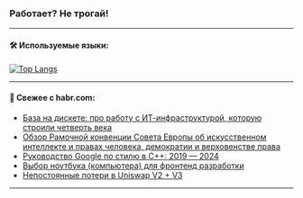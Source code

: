 ### Работает? Не трогай!

---
<!--
#### 🛠️ Technical stack:

![Java](https://img.shields.io/badge/Java-informational?logo=Oracle&style=flat&logoColor=white&color=FF4500)
![Kotlin](https://img.shields.io/badge/Kotlin-informational?logo=Kotlin&style=flat&logoColor=white&color=774D97)
![TS](https://img.shields.io/badge/TypeScript-informational?logo=typeScript&style=flat&logoColor=black&color=017acc)
![Python](https://img.shields.io/badge/Python-informational?logo=Python&style=flat&logoColor=black&color=ffdd54) <br>
![Spring](https://img.shields.io/badge/Spring-informational?logo=Spring&style=flat&logoColor=white&color=6DB33F) 
![SpringBoot](https://img.shields.io/badge/SpringBoot-informational?logo=SpringBoot&style=flat&logoColor=white&color=6DB33F)
![Nest](https://img.shields.io/badge/NestJS-informational?logo=NestJS&style=flat&logoColor=white&color=E0234E) 
![NodeJS](https://img.shields.io/badge/NodeJS-informational?logo=node.js&style=flat&logoColor=white&color=70A760)<br>
![PostgreSQL](https://img.shields.io/badge/PostgreSQL-informational?logo=PostgreSQL&style=flat&logoColor=white&color=DAA520)
![MongoDB](https://img.shields.io/badge/MongoDB-informational?logo=MongoDB&style=flat&logoColor=white&color=870000)
![Apache](https://img.shields.io/badge/Apache-informational?logo=apache&style=flat&logoColor=white&color=f74e28)

___ 
-->

#### 🛠️ Используемые языки:

[![Top Langs](https://github-readme-stats-u2qms2cxw-advtsettinggmailcoms-projects.vercel.app/api/top-langs/?username=zloylis&langs_count=10&hide_title=true&title_color=e6edf3&size_weight=0.5&count_weight=0.5&layout=compact&hide_progress=true&hide_border=true&theme=dracula)](https://github.com/zloylis)

<!---


####  :octocat:&nbsp;&nbsp; Статистика:

![GitHub stats](https://github-readme-stats-u2qms2cxw-advtsettinggmailcoms-projects.vercel.app/api?username=zloylis&show_icons=true&hide_border=true&theme=dracula&title_color=e6edf3&include_all_commits=true&count_private=true&hide_rank=false&hide_title=true&rank_icon=github)
-->
---

#### 💬 Свежее с habr.com:

<!-- BLOG-POST-LIST:START -->
- [База на дискете: про работу с ИТ-инфраструктурой, которую строили четверть века](https://habr.com/ru/articles/841638/?utm_source=habrahabr&utm_medium=rss&utm_campaign=841638)
- [Обзор Рамочной конвенции Совета Европы об искусственном интеллекте и правах человека, демократии и верховенстве права](https://habr.com/ru/articles/841556/?utm_source=habrahabr&utm_medium=rss&utm_campaign=841556)
- [Руководство Google по стилю в C++: 2019 — 2024](https://habr.com/ru/articles/841552/?utm_source=habrahabr&utm_medium=rss&utm_campaign=841552)
- [Выбор ноутбука &lpar;компьютера&rpar; для фронтенд разработки](https://habr.com/ru/articles/841590/?utm_source=habrahabr&utm_medium=rss&utm_campaign=841590)
- [Непостоянные потери в Uniswap V2 + V3](https://habr.com/ru/articles/841586/?utm_source=habrahabr&utm_medium=rss&utm_campaign=841586)
<!-- BLOG-POST-LIST:END -->

---
